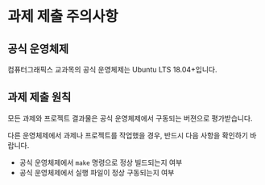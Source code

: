 # 과제 제출 주의사항

## 공식 운영체제
컴퓨터그래픽스 교과목의 공식 운영체제는 Ubuntu LTS 18.04+입니다. 

## 과제 제출 원칙
모든 과제와 프로젝트 결과물은 공식 운영체제에서 구동되는 버젼으로 평가받습니다. 

다른 운영체제에서 과제나 프로젝트를 작업했을 경우, 반드시 다음 사항을 확인하기 바랍니다.
* 공식 운영체제에서 `make` 명령으로 정상 빌드되는지 여부 
* 공식 운영체제에서 실행 파일이 정상 구동되는지 여부